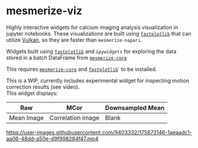 # mesmerize-viz
Highly interactive widgets for calcium imaging analysis visualization in jupyter notebooks. These visualizations are built using [`fastplotlib`](https://github.com/kushalkolar/fastplotlib) that can utilize [Vulkan](https://en.wikipedia.org/wiki/Vulkan), so they are faster than `mesmerize-napari`. 

Widgets built using [`fastplotlib`](https://github.com/kushalkolar/fastplotlib) and `ipywidgets` for exploring the data stored in a batch DataFrame from [`mesmerize-core`](https://github.com/nel-lab/mesmerize-core)

This requires [`mesmerize-core`](https://github.com/nel-lab/mesmerize-core) and [`fastplotlib`](https://github.com/kushalkolar/fastplotlib)` to be installed.

This is a WIP, currently includes experimental widget for inspecting motion correction results (see video).\
This widget displays:

|Raw | MCor | Downsampled Mean |
|----|------|--------------------|
|Mean Image | Correlation image | Blank |

https://user-images.githubusercontent.com/9403332/175873146-1aeaadc1-aa06-48dd-a50e-d9f998284f47.mp4
